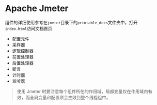 # Apache Jmeter

组件的详细使用参考在`jmeter`目录下的`printable_docs`文件夹中，打开`index.html`访问文档首页

- 配置元件
- 采样器
- 逻辑控制器
- 前置处理器
- 后置处理器
- 断言
- 计时器
- 监听器

> 使用 Jmeter 时要注意每个组件所在的作用域，局部变量仅在作用域内有效，而全局变量和配置项会生效到整个线程组中。
